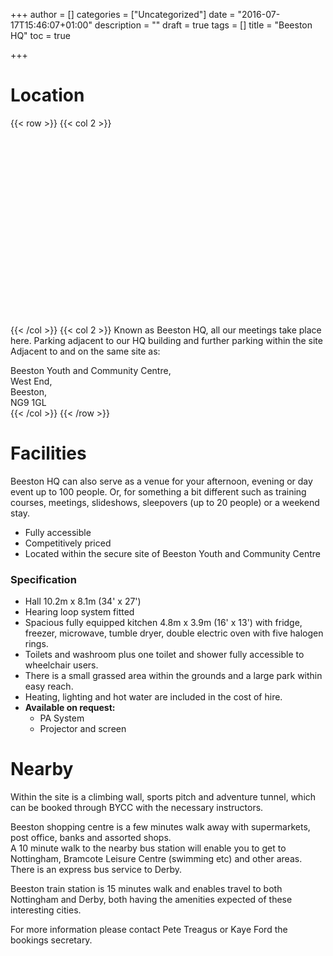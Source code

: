 +++
author = []
categories = ["Uncategorized"]
date = "2016-07-17T15:46:07+01:00"
description = ""
draft = true
tags = []
title = "Beeston HQ"
toc = true

+++

# Location

{{< row >}}
{{< col 2 >}}
<div id="map" style="height:300px"></div>
{{< /col >}}
{{< col 2 >}}
Known as Beeston HQ, all our meetings take place here. 
Parking adjacent to our HQ building and further parking within the site
Adjacent to and on the same site as:

Beeston Youth and Community Centre,  
West End,  
Beeston,  
NG9 1GL  
{{< /col >}}
{{< /row >}}

# Facilities
Beeston HQ can also serve as a venue for your afternoon, evening or day event up to 100 people. 
Or, for something a bit different such as training courses, meetings, slideshows, sleepovers (up to 20 people) or a weekend stay.

 * Fully accessible
 * Competitively priced
 * Located within the secure site of Beeston Youth and Community Centre

### Specification
 * Hall 10.2m x 8.1m (34' x 27')
 * Hearing loop system fitted
 * Spacious fully equipped kitchen 4.8m x 3.9m (16' x 13') with fridge, freezer, microwave, tumble dryer, double electric oven with five halogen rings.
 * Toilets and washroom plus one toilet and shower fully accessible to wheelchair users.
 * There is a small grassed area within the grounds and a large park within easy reach.
 * Heating, lighting and hot water are included in the cost of hire.
 * **Available on request:**
	*	PA System
	*	Projector and screen

# Nearby
Within the site is a climbing wall, sports pitch and adventure tunnel, which can be booked through BYCC with the necessary instructors.

Beeston shopping centre is a few minutes walk away with supermarkets, post office, banks and assorted shops.  
A 10 minute walk to the nearby bus station will enable you to get to Nottingham, Bramcote Leisure Centre (swimming etc) and other areas. There is an express bus service to Derby.

Beeston train station is 15 minutes walk and enables travel to both Nottingham and Derby, both having the amenities expected of these interesting cities.

For more information please contact Pete Treagus or Kaye Ford the bookings secretary.
